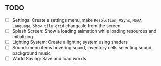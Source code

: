 ## TODO
- [ ] Settings: Create a settings menu, make `Resolution`, `VSync`, `MSAA`, `Language`, `Show tile grid` changable from the screen.
- [ ] Splash Screen: Show a loading animation while loading resources and initializing
- [ ] Lighting System: Create a lighting system using shaders
- [ ] Sound: menu items hovering sound, inventory cells selecting sound, background music
- [ ] World Saving: Save and load worlds
